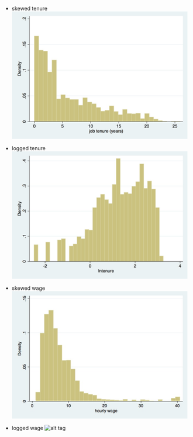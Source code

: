 - skewed tenure
![alt tag](tenure.jpg)

- logged tenure
![alt tag](lntenure.jpg)

- skewed wage
![alt tag](wage.jpg)
- logged wage
![alt tag](lnwagee.jpg)

